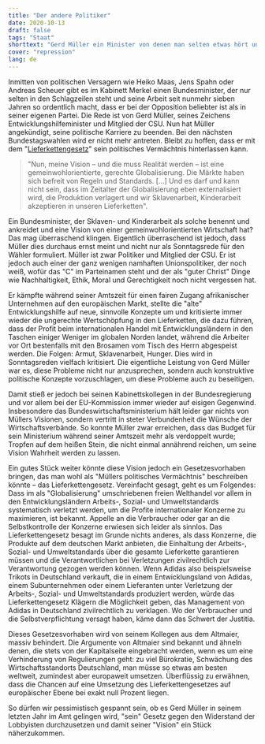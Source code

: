 ```yaml
---
title: "Der andere Politiker"
date: 2020-10-13
draft: false
tags: "Staat"
shorttext: "Gerd Müller ein Minister von denen man selten etwas hört und bei der Opposition beliebter ist als bei seiner eigenen Partei."
cover: "repression"
lang: de
---
```


Inmitten von politischen Versagern wie Heiko Maas, Jens Spahn oder Andreas Scheuer gibt es im Kabinett Merkel einen Bundesminister, der nur selten in den Schlagzeilen steht und seine Arbeit seit nunmehr sieben Jahren so ordentlich macht, dass er bei der Opposition beliebter ist als in seiner eigenen Partei. Die Rede ist von Gerd Müller, seines Zeichens Entwicklungshilfeminister und Mitglied der CSU. Nun hat Müller angekündigt, seine politische Karriere zu beenden. Bei den nächsten Bundestagswahlen wird er nicht mehr antreten. Bleibt zu hoffen, dass er mit dem "[Lieferkettengesetz](https://www.deutschlandfunk.de/entwicklungsminister-mueller-csu-zu-moria-nirgendwo.868.de.html?dram:article_id=483995 "Nirgendwo herrschen solche unterirdischen Zustände")" sein politisches Vermächtnis hinterlassen kann.

> "Nun, meine Vision – und die muss Realität werden – ist eine gemeinwohlorientierte, gerechte Globalisierung. Die Märkte haben sich befreit von Regeln und Standards. […] Und es darf und kann nicht sein, dass im Zeitalter der Globalisierung eben externalisiert wird, die Produktion verlagert und wir Sklavenarbeit, Kinderarbeit akzeptieren in unseren Lieferketten".
 
Ein Bundesminister, der Sklaven- und Kinderarbeit als solche benennt und ankreidet und eine Vision von einer gemeinwohlorientierten Wirtschaft hat? Das mag überraschend klingen. Eigentlich überraschend ist jedoch, dass Müller dies durchaus ernst meint und nicht nur als Sonntagsrede für den Wähler formuliert. Müller ist zwar Politiker und Mitglied der CSU. Er ist jedoch auch einer der ganz wenigen namhaften Unionspolitiker, der noch weiß, wofür das "C" im Parteinamen steht und der als "guter Christ" Dinge wie Nachhaltigkeit, Ethik, Moral und Gerechtigkeit noch nicht vergessen hat.

Er kämpfte während seiner Amtszeit für einen fairen Zugang afrikanischer Unternehmen auf den europäischen Markt, stellte die "alte" Entwicklungshilfe auf neue, sinnvolle Konzepte um und kritisierte immer wieder die ungerechte Wertschöpfung in den Lieferketten, die dazu führen, dass der Profit beim internationalen Handel mit Entwicklungsländern in den Taschen einiger Weniger im globalen Norden landet, während die Arbeiter vor Ort bestenfalls mit den Brosamen vom Tisch des Herrn abgespeist werden. Die Folgen: Armut, Sklavenarbeit, Hunger. Dies wird in Sonntagsreden vielfach kritisiert. Die eigentliche Leistung von Gerd Müller war es, diese Probleme nicht nur anzusprechen, sondern auch konstruktive politische Konzepte vorzuschlagen, um diese Probleme auch zu beseitigen.

Damit stieß er jedoch bei seinen Kabinettskollegen in der Bundesregierung und vor allem bei der EU-Kommission immer wieder auf eisigen Gegenwind. Insbesondere das Bundeswirtschaftsministerium hält leider gar nichts von Müllers Visionen, sondern vertritt in steter Verbundenheit die Wünsche der Wirtschaftsverbände. So konnte Müller zwar erreichen, dass das Budget für sein Ministerium während seiner Amtszeit mehr als verdoppelt wurde; Tropfen auf dem heißen Stein, die nicht einmal annährend reichen, um seine Vision Wahrheit werden zu lassen.

Ein gutes Stück weiter könnte diese Vision jedoch ein Gesetzesvorhaben bringen, das man wohl als "Müllers politisches Vermächtnis" beschreiben könnte – das Lieferkettengesetz. Vereinfacht gesagt, geht es um Folgendes: Dass im als "Globalisierung" umschriebenen freien Welthandel vor allem in den Entwicklungsländern Arbeits-, Sozial- und Umweltstandards systematisch verletzt werden, um die Profite internationaler Konzerne zu maximieren, ist bekannt. Appelle an die Verbraucher oder gar an die Selbstkontrolle der Konzerne erwiesen sich leider als sinnlos. Das Lieferkettengesetz besagt im Grunde nichts anderes, als dass Konzerne, die Produkte auf dem deutschen Markt anbieten, die Einhaltung der Arbeits-, Sozial- und Umweltstandards über die gesamte Lieferkette garantieren müssen und die Verantwortlichen bei Verletzungen zivilrechtlich zur Verantwortung gezogen werden können. Wenn Adidas also beispielsweise Trikots in Deutschland verkauft, die in einem Entwicklungsland von Adidas, einem Subunternehmen oder einem Lieferanten unter Verletzung der Arbeits-, Sozial- und Umweltstandards produziert werden, würde das Lieferkettengesetz Klägern die Möglichkeit geben, das Management von Adidas in Deutschland zivilrechtlich zu verklagen. Wo der Verbraucher und die Selbstverpflichtung versagt haben, käme dann das Schwert der Justitia.

Dieses Gesetzesvorhaben wird von seinem Kollegen aus dem Altmaier, massiv behindert. Die Argumente von Altmaier sind bekannt und ähneln denen, die stets von der Kapitalseite eingebracht werden, wenn es um eine Verhinderung von Regulierungen geht: zu viel Bürokratie, Schwächung des Wirtschaftsstandorts Deutschland, man müsse so etwas am besten weltweit, zumindest aber europaweit umsetzen. Überflüssig zu erwähnen, dass die Chancen auf eine Umsetzung des Lieferkettengesetzes auf europäischer Ebene bei exakt null Prozent liegen.

So dürfen wir pessimistisch gespannt sein, ob es Gerd Müller in seinem letzten Jahr im Amt gelingen wird, "sein" Gesetz gegen den Widerstand der Lobbyisten durchzusetzen und damit seiner "Vision" ein Stück näherzukommen.
